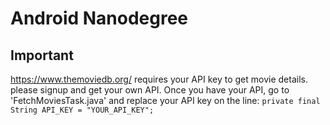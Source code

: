 # Android Nanodegree

Important
-------------

https://www.themoviedb.org/ requires your API key to get movie details. please signup and get your own API. Once you have your API, go to 'FetchMoviesTask.java' and replace your API key on the line: 
`private final String API_KEY = "YOUR_API_KEY";`



